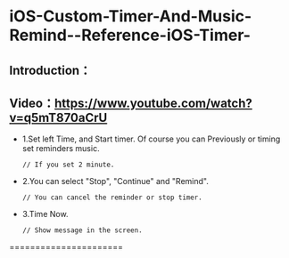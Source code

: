 # iOS-Custom-Timer-And-Music-Remind--Reference-iOS-Timer-
## Introduction：
## Video：https://www.youtube.com/watch?v=q5mT870aCrU


- 1.Set left Time, and Start timer. Of course you can Previously or timing set reminders music.

    `// If you set 2 minute.`


- 2.You can select "Stop", "Continue" and "Remind".

    `// You can cancel the reminder or stop timer.`


- 3.Time Now.

    `// Show message in the screen.`


======================
